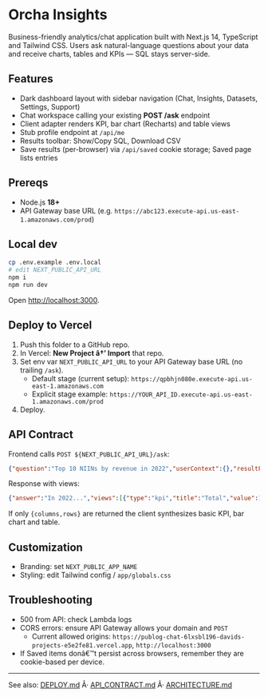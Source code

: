 ﻿# Orcha Insights

Business-friendly analytics/chat application built with Next.js 14, TypeScript and Tailwind CSS. Users ask natural-language questions about your data and receive charts, tables and KPIs — SQL stays server-side.

## Features
- Dark dashboard layout with sidebar navigation (Chat, Insights, Datasets, Settings, Support)
- Chat workspace calling your existing **POST /ask** endpoint
- Client adapter renders KPI, bar chart (Recharts) and table views
- Stub profile endpoint at `/api/me`
 - Results toolbar: Show/Copy SQL, Download CSV
 - Save results (per-browser) via `/api/saved` cookie storage; Saved page lists entries

## Prereqs
- Node.js **18+**
- API Gateway base URL (e.g. `https://abc123.execute-api.us-east-1.amazonaws.com/prod`)

## Local dev
```bash
cp .env.example .env.local
# edit NEXT_PUBLIC_API_URL
npm i
npm run dev
```
Open <http://localhost:3000>.

## Deploy to Vercel
1. Push this folder to a GitHub repo.
2. In Vercel: **New Project â†’ Import** that repo.
3. Set env var `NEXT_PUBLIC_API_URL` to your API Gateway base URL (no trailing `/ask`).
   - Default stage (current setup): `https://qpbhjn080e.execute-api.us-east-1.amazonaws.com`
   - Explicit stage example: `https://YOUR_API_ID.execute-api.us-east-1.amazonaws.com/prod`
4. Deploy.

## API Contract
Frontend calls `POST ${NEXT_PUBLIC_API_URL}/ask`:
```json
{"question":"Top 10 NIINs by revenue in 2022","userContext":{},"resultFormat":"semantic-v1"}
```
Response with views:
```json
{"answer":"In 2022...","views":[{"type":"kpi","title":"Total","value":123}],"raw":{"columns":[],"rows":[]}}
```
If only `{columns,rows}` are returned the client synthesizes basic KPI, bar chart and table.

## Customization
- Branding: set `NEXT_PUBLIC_APP_NAME`
- Styling: edit Tailwind config / `app/globals.css`

## Troubleshooting
- 500 from API: check Lambda logs
- CORS errors: ensure API Gateway allows your domain and `POST`
  - Current allowed origins: `https://publog-chat-6lxsbl196-davids-projects-e5e2fe81.vercel.app`, `http://localhost:3000`
 - If Saved items donâ€™t persist across browsers, remember they are cookie-based per device.

---

See also: [DEPLOY.md](./docs/DEPLOY.md) Â· [API_CONTRACT.md](./docs/API_CONTRACT.md) Â· [ARCHITECTURE.md](./docs/ARCHITECTURE.md)

